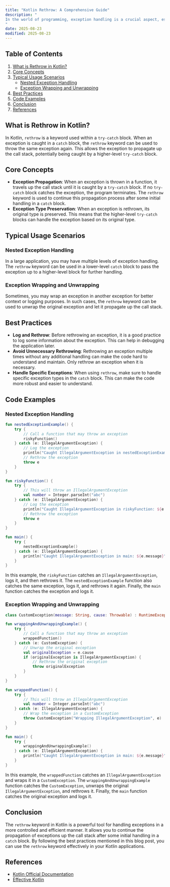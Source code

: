 ```yaml
---
title: "Kotlin Rethrow: A Comprehensive Guide"
description: "
In the world of programming, exception handling is a crucial aspect, especially when building robust and reliable applications. Kotlin, a modern programming language for the JVM, Android, and other platforms, offers powerful features for dealing with exceptions. One such feature is the `rethrow` keyword, which plays a significant role in handling exceptions in a more controlled and efficient manner. This blog post aims to provide a detailed explanation of Kotlin's `rethrow` concept, its typical usage scenarios, and best practices.
"
date: 2025-08-23
modified: 2025-08-23
---
```


## Table of Contents
1. [What is Rethrow in Kotlin?](#what-is-rethrow-in-kotlin)
2. [Core Concepts](#core-concepts)
3. [Typical Usage Scenarios](#typical-usage-scenarios)
    - [Nested Exception Handling](#nested-exception-handling)
    - [Exception Wrapping and Unwrapping](#exception-wrapping-and-unwrapping)
4. [Best Practices](#best-practices)
5. [Code Examples](#code-examples)
6. [Conclusion](#conclusion)
7. [References](#references)

## What is Rethrow in Kotlin?
In Kotlin, `rethrow` is a keyword used within a `try-catch` block. When an exception is caught in a `catch` block, the `rethrow` keyword can be used to throw the same exception again. This allows the exception to propagate up the call stack, potentially being caught by a higher-level `try-catch` block.

## Core Concepts
- **Exception Propagation**: When an exception is thrown in a function, it travels up the call stack until it is caught by a `try-catch` block. If no `try-catch` block catches the exception, the program terminates. The `rethrow` keyword is used to continue this propagation process after some initial handling in a `catch` block.
- **Exception Type Preservation**: When an exception is rethrown, its original type is preserved. This means that the higher-level `try-catch` blocks can handle the exception based on its original type.

## Typical Usage Scenarios

### Nested Exception Handling
In a large application, you may have multiple levels of exception handling. The `rethrow` keyword can be used in a lower-level `catch` block to pass the exception up to a higher-level block for further handling.

### Exception Wrapping and Unwrapping
Sometimes, you may wrap an exception in another exception for better context or logging purposes. In such cases, the `rethrow` keyword can be used to unwrap the original exception and let it propagate up the call stack.

## Best Practices
- **Log and Rethrow**: Before rethrowing an exception, it is a good practice to log some information about the exception. This can help in debugging the application later.
- **Avoid Unnecessary Rethrowing**: Rethrowing an exception multiple times without any additional handling can make the code hard to understand and maintain. Only rethrow an exception when it is necessary.
- **Handle Specific Exceptions**: When using `rethrow`, make sure to handle specific exception types in the `catch` block. This can make the code more robust and easier to understand.

## Code Examples

### Nested Exception Handling
```kotlin
fun nestedExceptionExample() {
    try {
        // Call a function that may throw an exception
        riskyFunction()
    } catch (e: IllegalArgumentException) {
        // Log the exception
        println("Caught IllegalArgumentException in nestedExceptionExample: ${e.message}")
        // Rethrow the exception
        throw e
    }
}

fun riskyFunction() {
    try {
        // This will throw an IllegalArgumentException
        val number = Integer.parseInt("abc")
    } catch (e: IllegalArgumentException) {
        // Log the exception
        println("Caught IllegalArgumentException in riskyFunction: ${e.message}")
        // Rethrow the exception
        throw e
    }
}

fun main() {
    try {
        nestedExceptionExample()
    } catch (e: IllegalArgumentException) {
        println("Caught IllegalArgumentException in main: ${e.message}")
    }
}
```
In this example, the `riskyFunction` catches an `IllegalArgumentException`, logs it, and then rethrows it. The `nestedExceptionExample` function also catches the same exception, logs it, and rethrows it again. Finally, the `main` function catches the exception and logs it.

### Exception Wrapping and Unwrapping
```kotlin
class CustomException(message: String, cause: Throwable) : RuntimeException(message, cause)

fun wrappingAndUnwrappingExample() {
    try {
        // Call a function that may throw an exception
        wrappedFunction()
    } catch (e: CustomException) {
        // Unwrap the original exception
        val originalException = e.cause
        if (originalException is IllegalArgumentException) {
            // Rethrow the original exception
            throw originalException
        }
    }
}

fun wrappedFunction() {
    try {
        // This will throw an IllegalArgumentException
        val number = Integer.parseInt("abc")
    } catch (e: IllegalArgumentException) {
        // Wrap the exception in a CustomException
        throw CustomException("Wrapping IllegalArgumentException", e)
    }
}

fun main() {
    try {
        wrappingAndUnwrappingExample()
    } catch (e: IllegalArgumentException) {
        println("Caught IllegalArgumentException in main: ${e.message}")
    }
}
```
In this example, the `wrappedFunction` catches an `IllegalArgumentException` and wraps it in a `CustomException`. The `wrappingAndUnwrappingExample` function catches the `CustomException`, unwraps the original `IllegalArgumentException`, and rethrows it. Finally, the `main` function catches the original exception and logs it.

## Conclusion
The `rethrow` keyword in Kotlin is a powerful tool for handling exceptions in a more controlled and efficient manner. It allows you to continue the propagation of exceptions up the call stack after some initial handling in a `catch` block. By following the best practices mentioned in this blog post, you can use the `rethrow` keyword effectively in your Kotlin applications.

## References
- [Kotlin Official Documentation](https://kotlinlang.org/docs/home.html)
- [Effective Kotlin](https://effectivekotlin.com/)